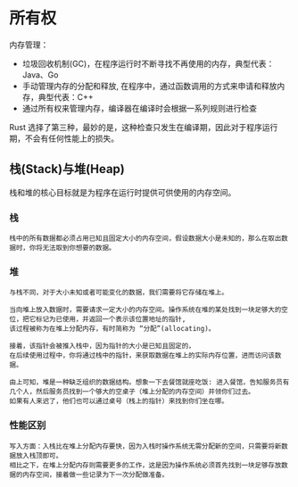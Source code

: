 # 所有权

内存管理：
* 垃圾回收机制(GC)，在程序运行时不断寻找不再使用的内存，典型代表：Java、Go
* 手动管理内存的分配和释放, 在程序中，通过函数调用的方式来申请和释放内存，典型代表：C++
* 通过所有权来管理内存，编译器在编译时会根据一系列规则进行检查

Rust 选择了第三种，最妙的是，这种检查只发生在编译期，因此对于程序运行期，不会有任何性能上的损失。


## 栈(Stack)与堆(Heap)

栈和堆的核心目标就是为程序在运行时提供可供使用的内存空间。

### 栈
    栈中的所有数据都必须占用已知且固定大小的内存空间，假设数据大小是未知的，那么在取出数据时，你将无法取到你想要的数据。

### 堆
    与栈不同，对于大小未知或者可能变化的数据，我们需要将它存储在堆上。

    当向堆上放入数据时，需要请求一定大小的内存空间。操作系统在堆的某处找到一块足够大的空位，把它标记为已使用，并返回一个表示该位置地址的指针, 
    该过程被称为在堆上分配内存，有时简称为 “分配”(allocating)。

    接着，该指针会被推入栈中，因为指针的大小是已知且固定的，
    在后续使用过程中，你将通过栈中的指针，来获取数据在堆上的实际内存位置，进而访问该数据。

    由上可知，堆是一种缺乏组织的数据结构。想象一下去餐馆就座吃饭: 进入餐馆，告知服务员有几个人，然后服务员找到一个够大的空桌子（堆上分配的内存空间）并领你们过去。
    如果有人来迟了，他们也可以通过桌号（栈上的指针）来找到你们坐在哪。
    
### 性能区别
    写入方面：入栈比在堆上分配内存要快，因为入栈时操作系统无需分配新的空间，只需要将新数据放入栈顶即可。
    相比之下，在堆上分配内存则需要更多的工作，这是因为操作系统必须首先找到一块足够存放数据的内存空间，接着做一些记录为下一次分配做准备。






